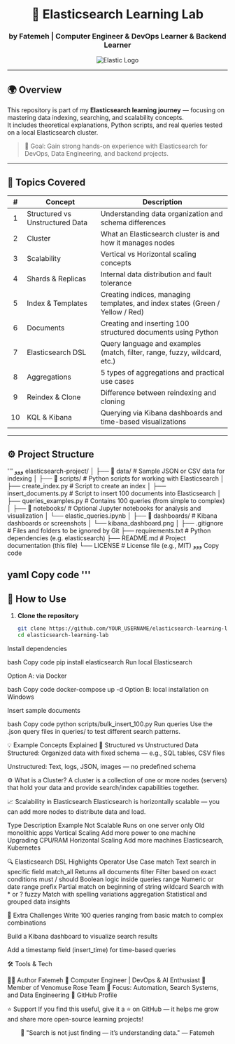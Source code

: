 <div align="center">

# 🧠 Elasticsearch Learning Lab  
### by **Fatemeh** | Computer Engineer & DevOps Learner &  Backend Learner

![Elastic Logo](https://upload.wikimedia.org/wikipedia/commons/f/f4/Elasticsearch_logo.svg)

---

</div>

## 🌍 Overview  
This repository is part of my **Elasticsearch learning journey** — focusing on mastering data indexing, searching, and scalability concepts.  
It includes theoretical explanations, Python scripts, and real queries tested on a local Elasticsearch cluster.

> 📘 Goal: Gain strong hands-on experience with Elasticsearch for DevOps, Data Engineering, and backend projects.

---

## 🧩 Topics Covered  

| # | Concept | Description |
|:-:|----------|--------------|
| 1 | Structured vs Unstructured Data | Understanding data organization and schema differences |
| 2 | Cluster | What an Elasticsearch cluster is and how it manages nodes |
| 3 | Scalability | Vertical vs Horizontal scaling concepts |
| 4 | Shards & Replicas | Internal data distribution and fault tolerance |
| 5 | Index & Templates | Creating indices, managing templates, and index states (Green / Yellow / Red) |
| 6 | Documents | Creating and inserting 100 structured documents using Python |
| 7 | Elasticsearch DSL | Query language and examples (match, filter, range, fuzzy, wildcard, etc.) |
| 8 | Aggregations | 5 types of aggregations and practical use cases |
| 9 | Reindex & Clone | Difference between reindexing and cloning |
| 10 | KQL & Kibana | Querying via Kibana dashboards and time-based visualizations |

---

## ⚙️ Project Structure
'''
ووو
elasticsearch-project/
│
├── 📁 data/ # Sample JSON or CSV data for indexing
│
├── 📁 scripts/ # Python scripts for working with Elasticsearch
│ ├── create_index.py # Script to create an index
│ ├── insert_documents.py # Script to insert 100 documents into Elasticsearch
│ ├── queries_examples.py # Contains 100 queries (from simple to complex)
│
├── 📁 notebooks/ # Optional Jupyter notebooks for analysis and visualization
│ └── elastic_queries.ipynb
│
├── 📁 dashboards/ # Kibana dashboards or screenshots
│ └── kibana_dashboard.png
│
├── .gitignore # Files and folders to be ignored by Git
├── requirements.txt # Python dependencies (e.g. elasticsearch)
├── README.md # Project documentation (this file)
└── LICENSE # License file (e.g., MIT)
ووو
Copy code


yaml
Copy code
'''
---

## 🚀 How to Use

1. **Clone the repository**
   ```bash
   git clone https://github.com/YOUR_USERNAME/elasticsearch-learning-lab.git
   cd elasticsearch-learning-lab
Install dependencies

bash
Copy code
pip install elasticsearch
Run local Elasticsearch

Option A: via Docker

bash
Copy code
docker-compose up -d
Option B: local installation on Windows

Insert sample documents

bash
Copy code
python scripts/bulk_insert_100.py
Run queries
Use the .json query files in queries/ to test different search patterns.

💡 Example Concepts Explained
📘 Structured vs Unstructured Data
Structured: Organized data with fixed schema — e.g., SQL tables, CSV files

Unstructured: Text, logs, JSON, images — no predefined schema

⚙️ What is a Cluster?
A cluster is a collection of one or more nodes (servers) that hold your data and provide search/index capabilities together.

📈 Scalability in Elasticsearch
Elasticsearch is horizontally scalable — you can add more nodes to distribute data and load.

Type	Description	Example
Not Scalable	Runs on one server only	Old monolithic apps
Vertical Scaling	Add more power to one machine	Upgrading CPU/RAM
Horizontal Scaling	Add more machines	Elasticsearch, Kubernetes

🔍 Elasticsearch DSL Highlights
Operator	Use Case
match	Text search in specific field
match_all	Returns all documents
filter	Filter based on exact conditions
must / should	Boolean logic inside queries
range	Numeric or date range
prefix	Partial match on beginning of string
wildcard	Search with * or ?
fuzzy	Match with spelling variations
aggregation	Statistical and grouped data insights

🧠 Extra Challenges
Write 100 queries ranging from basic match to complex combinations

Build a Kibana dashboard to visualize search results

Add a timestamp field (insert_time) for time-based queries

🛠️ Tools & Tech




👩‍💻 Author
Fatemeh
🧩 Computer Engineer | DevOps & AI Enthusiast
🌸 Member of Venomuse Rose Team
📍 Focus: Automation, Search Systems, and Data Engineering
🔗 GitHub Profile

⭐ Support
If you find this useful, give it a ⭐ on GitHub — it helps me grow and share more open-source learning projects!

<div align="center">
💬 "Search is not just finding — it’s understanding data."
— Fatemeh

